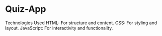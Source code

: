 # Quiz-App
Technologies Used HTML: For structure and content. CSS: For styling and layout. JavaScript: For interactivity and functionality.
